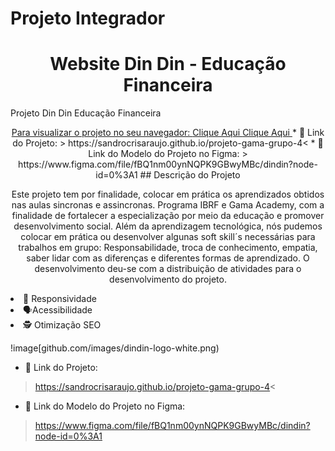 # Projeto Integrador 

<h1 align="center">Website Din Din - Educação Financeira</h1>
Projeto Din Din Educação Financeira<a href=images/dindin-logo-white.png


<br>
<p align="center"> Para visualizar o projeto no seu navegador:
 <a href="https:// https://user-images.githubusercontent.com/50848988/239696592-73c42717-4210-4226-86c4-7158a505e32c.gif/"> Clique Aqui <a/>
 <a href="https://https://www.figma.com/file/fBQ1nm00ynNQPK9GBwyMBc/dindin?node-id=0%3A1/"> Clique Aqui <a/>
* 🔗 Link do Projeto:
> https://sandrocrisaraujo.github.io/projeto-gama-grupo-4< 
* 🔗 Link do Modelo do Projeto no Figma:
> https://www.figma.com/file/fBQ1nm00ynNQPK9GBwyMBc/dindin?node-id=0%3A1
## Descrição do Projeto
<p align="center">
Este projeto tem por finalidade, colocar em prática os aprendizados obtidos nas aulas sincronas e assincronas. 
Programa IBRF e Gama Academy, com a finalidade de fortalecer a especialização por meio da educação e promover desenvolvimento social.
	 Além da aprendizagem tecnológica, nós pudemos colocar em prática ou desenvolver algunas soft skill´s necessárias para trabalhos em  grupo:
	 Responsabilidade, troca de conhecimento, empatia, saber lidar com as diferenças e diferentes formas de aprendizado.
	O desenvolvimento deu-se com a distribuição de atividades para o desenvolvimento do projeto.
	<p
#  ![logo](https://github.com/WeltonDev/din-din-project/blob/main/images/dindin-logo-white.png)  Din Din Finanças 
##  ✅💻 Primeiro projeto desenvolvido no Gama Academy. 
### 🟢🟣 Atividade realizada com o intuito de consolidar os conhecimentos adquiridos em HTML, CSS, Git e GitHub.

- 📲 Responsividade 
- 🗣️Acessibilidade 
- 🕵 Otimização SEO

!image[github.com/images/dindin-logo-white.png)

* 🔗 Link do Projeto:
> https://sandrocrisaraujo.github.io/projeto-gama-grupo-4< 
* 🔗 Link do Modelo do Projeto no Figma:
> https://www.figma.com/file/fBQ1nm00ynNQPK9GBwyMBc/dindin?node-id=0%3A1
	
	











